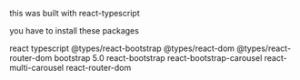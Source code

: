 this was built with react-typescript

you have to install these packages

react
typescript
@types/react-bootstrap
@types/react-dom
@types/react-router-dom
bootstrap 5.0
react-bootstrap
react-bootstrap-carousel
react-multi-carousel
react-router-dom
